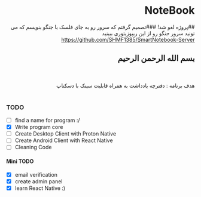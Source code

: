 <div dir="rtl">

# NoteBook

 ##پروژه لغو شد!
  ###تصمیم گرفتم که سرور رو به جای فلسک با جنگو بنویسم که می تونید سرور جنگو رو از این ریپوزیتوری ببینید
  https://github.com/SHMF1385/SmartNotebook-Server
## بسم الله الرحمن الرحیم
<br>
<br>
هدف برنامه : دفترچه یادداشت به همراه قابلیت سینک با دسکتاپ
<br>
<br>
</div>

### TODO
- [ ] find a name for program :/
- [x] Write program core
- [ ] Create Desktop Client with Proton Native
- [ ] Create Android Client with React Native
- [ ] Cleaning Code

#### Mini TODO
- [x] email verification
- [x] create admin panel
- [x] learn React Native :)
